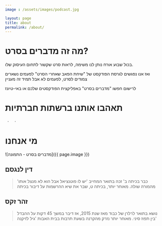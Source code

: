```yaml
---
image : /assets/images/podcast.jpg

layout: page
title: about
permalink: /about/
---
```


# מה זה מדברים בסרט?
בכול שבוע אורח נותן לנו משימה, לראות סרט שקשור לתחום העיסוק שלו.

ואז אנו נפגשים לגרסת הפודקסט של "שיחת הפאב שאחרי הסרט" 
לפעמים נשארים צמודים לסרט, לפעמים לא
אבל תמיד זה מעניין

לרישום חפשו "מדברים בסרט" באפליקצית הפודקסטים שלכם או באי-טיונז

# תאהבו אותנו ברשתות חברתיות
<div class="custom-links">
    <a class="icon-twitter" href="https://twitter.com/MovieTalkerCast" title="פה אנחנו מצייצים">
        <i class="fa fa-twitter"></i>
    </a>
    &nbsp;&nbsp;·&nbsp;&nbsp;
    <a class="icon-facebook" href="https://facebook.com/MovieTalkerCast/" title="בקרו אותנו בפייסבוק">
        <i class="fa fa-facebook"></i>
    </a>
    &nbsp;&nbsp;·&nbsp;&nbsp;
</div>

#  מי אנחנו
![מדברים בסרט - התמונה]({{ page.image }})
## דין לנגסם
> כבר בכיתה ב' זכה בתואר המחייב 'יש לו פוטנציאל אבל הוא לא מנצל אותו' מהמורה שולה.
> מאוחר יותר, בכיתה ט, שבר את שיא ההרשמות על דיבור בכיתה

## זהר זקס
> נושא בתואר לרלרן של כבוד מאז שנת 2015, אז דיבר במשך 45 דקות על ההבדל בין תפוז סיני.
> מאוחר יותר נזרק מהקרנה בשעת תרבות בבית האבות 'גיל לזיקנה'






